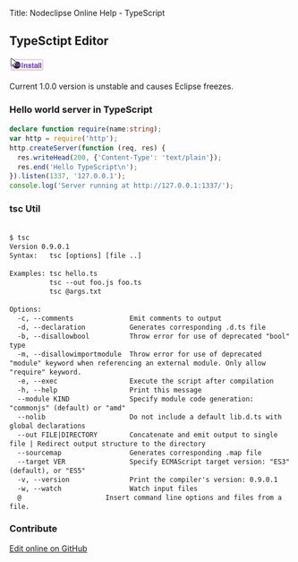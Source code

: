 Title:  Nodeclipse Online Help - TypeScript  



## TypeSctipt Editor

<a href="http://marketplace.eclipse.org/marketplace-client-intro?mpc_install=1060522" class="drag">
<img src="images/installbutton.png"></a>

Current 1.0.0 version is unstable and causes Eclipse freezes.

### Hello world server in TypeScript

```typescript
declare function require(name:string);
var http = require('http');
http.createServer(function (req, res) {
  res.writeHead(200, {'Content-Type': 'text/plain'});
  res.end('Hello TypeScript\n');
}).listen(1337, '127.0.0.1');
console.log('Server running at http://127.0.0.1:1337/');
```	
	
### tsc Util

<pre><code>
$ tsc
Version 0.9.0.1
Syntax:   tsc [options] [file ..]

Examples: tsc hello.ts
          tsc --out foo.js foo.ts
          tsc @args.txt

Options:
  -c, --comments              Emit comments to output
  -d, --declaration           Generates corresponding .d.ts file
  -b, --disallowbool          Throw error for use of deprecated "bool" type
  -m, --disallowimportmodule  Throw error for use of deprecated "module" keyword when referencing an external module. Only allow "require" keyword.
  -e, --exec                  Execute the script after compilation
  -h, --help                  Print this message
  --module KIND               Specify module code generation: "commonjs" (default) or "amd"
  --nolib                     Do not include a default lib.d.ts with global declarations
  --out FILE|DIRECTORY        Concatenate and emit output to single file | Redirect output structure to the directory
  --sourcemap                 Generates corresponding .map file
  --target VER                Specify ECMAScript target version: "ES3" (default), or "ES5"
  -v, --version               Print the compiler's version: 0.9.0.1
  -w, --watch                 Watch input files
  @<file>                     Insert command line options and files from a file.	
</code></pre>
  
### Contribute

<a href="https://github.com/Nodeclipse/nodeclipse-1/blob/master/org.nodeclipse.help/contents/typescript.md" target="_blank">Edit online on GitHub</a>
  